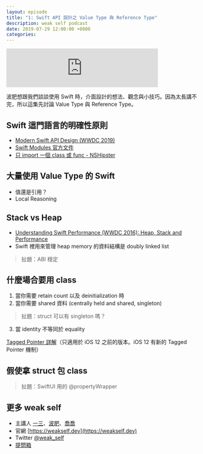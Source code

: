 ```yaml
---
layout: episode
title: "1: Swift API 設計之 Value Type 與 Reference Type"
description: weak self podcast
date: 2019-07-29 12:00:00 +0800
categories: 
---
```

<iframe src="https://anchor.fm/weakself/embed/episodes/1-Swift-API--Value-Type--Reference-Type-e4ol4p/a-ajobcn" height="102px" width="400px" frameborder="0" scrolling="no"></iframe>

波肥想跟我們談談使用 Swift 時，介面設計的想法、觀念與小技巧。因為太長講不完，所以這集先討論 Value Type 與 Reference Type。

## Swift 這門語言的明確性原則

* [Modern Swift API Design (WWDC 2019)](https://developer.apple.com/videos/play/wwdc2019/415/)
* [Swift Modules 官方文件](https://github.com/apple/swift/blob/master/docs/Modules.rst)
* [只 import 一個 class 或 func - NSHipster](https://nshipster.com/import/)

## 大量使用 Value Type 的 Swift

* 值還是引用？
* Local Reasoning

## Stack vs Heap

* [Understanding Swift Performance (WWDC 2016): Heap, Stack and  Performance](https://developer.apple.com/videos/play/wwdc2016/416/)
* Swift 裡用來管理 heap memory 的資料結構是 doubly linked list

> 扯題：ABI 穩定

## 什麼場合要用 class

1. 當你需要 retain count 以及 deinitialization 時
2. 當你需要 shared 資料 (centrally held and shared, singleton)
> 扯題：struct 可以有 singleton 嗎？

3. 當 identity 不等同於 equality

[Tagged Pointer 詳解](https://www.infoq.cn/article/deep-understanding-of-tagged-pointer/)（只適用於 iOS 12 之前的版本。iOS 12 有新的 Tagged Pointer 機制）

## 假使拿 struct 包 class

> 扯題：SwiftUI 用的 @propertyWrapper

## 更多 weak self

* 主講人 [一三](https://twitter.com/@ethanhuang13)、[波肥](https://twitter.com/@PofatTseng)、[喬喬](https://twitter.com/@joe_trash_talk)
* 官網 [https://weakself.dev](https://weakself.dev)
* Twitter [@weak_self](https://twitter.com/weak_self)
* [提問箱](https://peing.net/zh-TW/weak_self)
